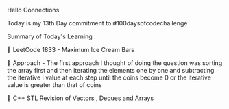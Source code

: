Hello Connections 



Today is my 13th Day commitment to #100daysofcodechallenge 



Summary of Today's Learning : 



📌 LeetCode 1833 - Maximum Ice Cream Bars 

  

  💭 Approach - The first approach I thought of doing the question was sorting the array first and then iterating the elements one by one and subtracting the iterative i value at each step until the coins become 0 or the iterative value is greater than that of coins 



📌 C++ STL Revision of Vectors , Deques and Arrays 

